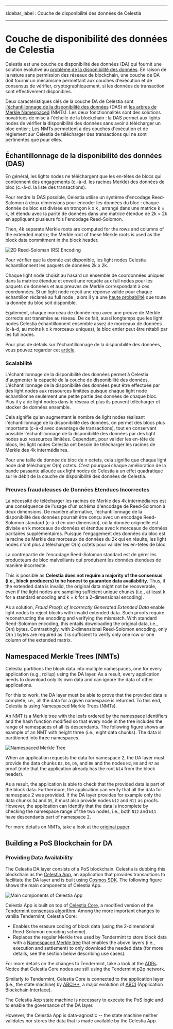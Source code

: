 - - -
sidebar_label : Couche de disponibilité des données de Celestia
- - -

# Couche de disponibilité des données de Celestia

Celestia est une couche de disponibilité des données (DA) qui fournit une solution évolutive au [problème de la disponibilité des données](https://coinmarketcap.com/alexandria/article/what-is-data-availability). En raison de la nature sans permission des réseaux de blockchain, une couche de DA doit fournir un mécanisme permettant aux couches d'exécution et de consensus de vérifier, cryptographiquement, si les données de transaction sont effectivement disponibles.

Deux caractéristiques clés de la couche DA de Celestia sont [l'échantillonnage de la disponibilité des données](https://blog.celestia.org/celestia-mvp-release-data-availability-sampling-light-clients/) (DAS) et [les arbres de Merkle Namespaced](https://github.com/celestiaorg/nmt) (NMTs). Les deux fonctionnalités sont des solutions novatrices de mise à l'échelle de la blockchain : la DAS permet aux lights nodes de vérifier la disponibilité des données sans avoir à télécharger un bloc entier ; Les NMTs permettent à des couches d'exécution et de règlement sur Celestia de télécharger des transactions qui ne sont pertinentes que pour elles.

## Échantillonnage de la disponibilité des données (DAS)

En général, les lights nodes ne téléchargent que les en-têtes de blocs qui contiennent des engagements (c.-à-d. les racines Merkle) des données de bloc (c.-à-d. la liste des transactions).

Pour rendre la DAS possible, Celestia utilise un système d'encodage Reed-Salomon à deux dimensions pour encoder les données du bloc : chaque donnée de bloc est divisée en tronçon k x k , arrangé dans une matrice k × k, et étendu avec la parité de données dans une matrice étendue de 2k × 2k en appliquant plusieurs fois l'encodage Reed-Solomon.

Then, 4k separate Merkle roots are computed for the rows and columns of the extended matrix; the Merkle root of these Merkle roots is used as the block data commitment in the block header.

![2D Reed-Soloman (RS) Encoding](/img/concepts/reed-solomon-encoding.png)

Pour vérifier que la donnée est disponible, les light nodes Celestia échantillonnent les paquets de données 2k x 2k.

Chaque light node choisit au hasard un ensemble de coordonnées uniques dans la matrice étendue et envoit une requête aux full nodes pour les paquets de données et aux preuves de Merkle correspondant à ces coordonnées. Si un light node reçoit une réponse valide pour chaque échantillon réclamé au full node , alors il y a une [haute probabilité](https://github.com/celestiaorg/celestia-node/issues/805#issuecomment-1150081075) que toute la donnée du bloc soit disponible.

Egalement, chaque morceau de donnée reçu avec une preuve de Merkle correcte est transmise au réseau. De ce fait, aussi longtemps que les light nodes Celestia échantillonnent ensemble assez de morceaux de données (c-à-d, au moins k x k morceaux uniques), le bloc entier peut être rétabli par les full nodes.

Pour plus de détails sur l'échantillonnage de la disponibilité des données, vous pouvez regarder cet [ article](https://arxiv.org/abs/1809.09044).

### Scalabilité

L'échantillonnage de la disponibilité des données permet à Celestia d'augmenter la capacité de la couche de disponibilité des données. L'échantillonnage de la disponibilité des données peut être effectuée par des light nodes aux ressources limitées puisque chaque light node échantillonne seulement une petite partie des données de chaque bloc. Plus il y a de light nodes dans le réseau et plus ils peuvent télécharger et stocker de données ensemble.

Cela signifie qu'en augmentant le nombre de light nodes réalisant l'échantillonnage de la disponibilité des données, on permet des blocs plus importants (c-à-d avec davantage de transactions), tout en conservant possible l'échantillonnage de la disponibilité des données par des light nodes aux ressources limitées. Cependant, pour valider les en-tête de blocs, les light nodes Celestia ont besoin de télécharger les racines de Merkle des 4k intermédiaires.

Pour une taille de donnée de bloc de n octets, cela signifie que chaque light node doit télécharger O(n) octets. C'est pourquoi chaque amélioration de la bande passante allouée aux light nodes de Celestia a un effet quadratique sur le débit de la couche de disponibilité des données de Celestia.

### Preuves frauduleuses de Données Etendues Incorrectes

La nécessité de télécharger les racines de Merkle des 4k intermédiaires est une conséquence de l'usage d'un schéma d'encodage de Reed-Solomon à deux dimensions. De manière alternative, l'échantillonnage de la disponibilité des données pourrait être conçu avec un encodage Reed-Solomon standard (c-à-d en une dimension), où la donnée originelle est divisée en k morceaux de données et étendue avec k morceaux de données paritaires supplémentaires. Puisque l'engagement des données du bloc est la racine de Merkle des morceaux de données du 2k qui en résulte, les light nodes n'ont plus à télécharger O(n) octets pour valider les en-têtes de bloc.

La contrepartie de l'encodage Reed-Solomon standard est de gérer les producteurs de bloc malveillants qui produisent les données étendues de manière incorrecte.

This is possible as __Celestia does not require a majority of the consensus (i.e., block producers) to be honest to guarantee data availability.__ Thus, if the extended data is invalid, the original data might not be recoverable, even if the light nodes are sampling sufficient unique chunks (i.e., at least k for a standard encoding and k × k for a 2-dimensional encoding).

As a solution, _Fraud Proofs of Incorrectly Generated Extended Data_ enable light nodes to reject blocks with invalid extended data. Such proofs require reconstructing the encoding and verifying the mismatch. With standard Reed-Solomon encoding, this entails downloading the original data, i.e., O(n) bytes. Contrastingly, with 2-dimensional Reed-Solomon encoding, only O(n ) bytes are required as it is sufficient to verify only one row or one column of the extended matrix.

## Namespaced Merkle Trees (NMTs)

Celestia partitions the block data into multiple namespaces, one for every application (e.g., rollup) using the DA layer. As a result, every application needs to download only its own data and can ignore the data of other applications.

For this to work, the DA layer must be able to prove that the provided data is complete, i.e., all the data for a given namespace is returned. To this end, Celestia is using Namespaced Merkle Trees (NMTs).

An NMT is a Merkle tree with the leafs ordered by the namespace identifiers and the hash function modified so that every node  in the tree includes the range of namespaces of all its descendants. The following figure shows an example of an NMT with height three (i.e., eight data chunks). The data is partitioned into three namespaces.

![Namespaced Merkle Tree](/img/concepts/nmt.png)

When an application requests the data for namespace 2, the DA layer must provide the data chunks `D3`, `D4`, `D5`, and `D6` and the nodes `N2`, `N8` and `N7` as proof (note that the application already has the root `N14` from the block header).

As a result, the application is able to check that the provided data is part of the block data. Furthermore, the application can verify that all the data for namespace 2 was provided. If the DA layer provides for example only the data chunks `D4` and `D5`, it must also provide nodes `N12` and `N11` as proofs. However, the application can identify that the data is incomplete by checking the namespace range of the two nodes, i.e., both `N12` and `N11` have descendants part of namespace 2.

For more details on NMTs, take a look at the [original paper](https://arxiv.org/abs/1905.09274).

## Building a PoS Blockchain for DA

### Providing Data Availability

The Celestia DA layer consists of a PoS blockchain. Celestia is dubbing this blockchain as the [Celestia App](https://github.com/celestiaorg/celestia-app), an application that provides transactions to facilitate the DA layer and is built using [Cosmos SDK](https://docs.cosmos.network/v0.44/). The following figure shows the main components of Celestia App.

![Main components of Celestia App](/img/concepts/celestia-app.png)

Celestia App is built on top of [Celestia Core](https://github.com/celestiaorg/celestia-core), a modified version of the [Tendermint consensus algorithm](https://arxiv.org/abs/1807.04938). Among the more important changes to vanilla Tendermint, Celestia Core:

- Enables the erasure coding of block data (using the 2-dimensional Reed-Solomon encoding scheme).
- Replaces the regular Merkle tree used by Tendermint to store block data with a [Namespaced Merkle tree](https://github.com/celestiaorg/nmt) that enables the above layers (i.e., execution and settlement) to only download the needed data (for more details, see the section below describing use cases).

For more details on the changes to Tendermint, take a look at the [ADRs](https://github.com/celestiaorg/celestia-core/tree/v0.34.x-celestia/docs/celestia-architecture). Notice that Celestia Core nodes are still using the Tendermint p2p network.

Similarly to Tendermint, Celestia Core is connected to the application layer (i.e., the state machine) by [ABCI++](https://github.com/tendermint/tendermint/tree/master/spec/abci%2B%2B), a major evolution of [ABCI](https://github.com/tendermint/tendermint/tree/master/spec/abci) (Application Blockchain Interface).

The Celestia App state machine is necessary to execute the PoS logic and to enable the governance of the DA layer.

However, the Celestia App is data-agnostic -- the state machine neither validates nor stores the data that is made available by the Celestia App.
